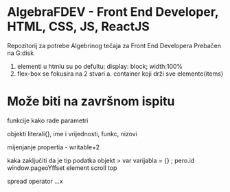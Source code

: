 # AlgebraFDEV - Front End Developer, HTML, CSS, JS, ReactJS

Repozitorij za potrebe Algebrinog tečaja za Front End Developera
Prebačen na G:disk

1. elementi u htmlu su po defultu:
   display: block;
   width:100%
2. flex-box se fokusira na 2 stvari
   a. container koji drži sve elemente(items)

# Može biti na završnom ispitu

funkcije
kako rade parametri

objekti
literali{}, ime i vrijednosti, funkc, nizovi

mijenjanje propertia - writable+2

kaka zaključiti da je tip podatka objekt > var varijabla = {} ; pero.id
window.pageoYffset
element scroll top

spread operator ...x

